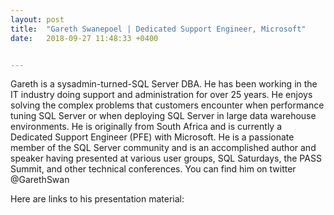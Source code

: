 ```yaml
---
layout: post
title:  "Gareth Swanepoel | Dedicated Support Engineer, Microsoft"
date:   2018-09-27 11:48:33 +0400


---
```


Gareth is a sysadmin-turned-SQL Server DBA. He has been working in the IT industry doing support and administration for over 25 years. He enjoys solving the complex problems that customers encounter when performance tuning SQL Server or when deploying SQL Server in large data warehouse environments. He is originally from South Africa and is currently a Dedicated Support Engineer (PFE) with Microsoft. He is a passionate member of the SQL Server community and is an accomplished author and speaker having presented at various user groups, SQL Saturdays, the PASS Summit, and other technical conferences. You can find him on twitter @GarethSwan

Here are links to his presentation material:

